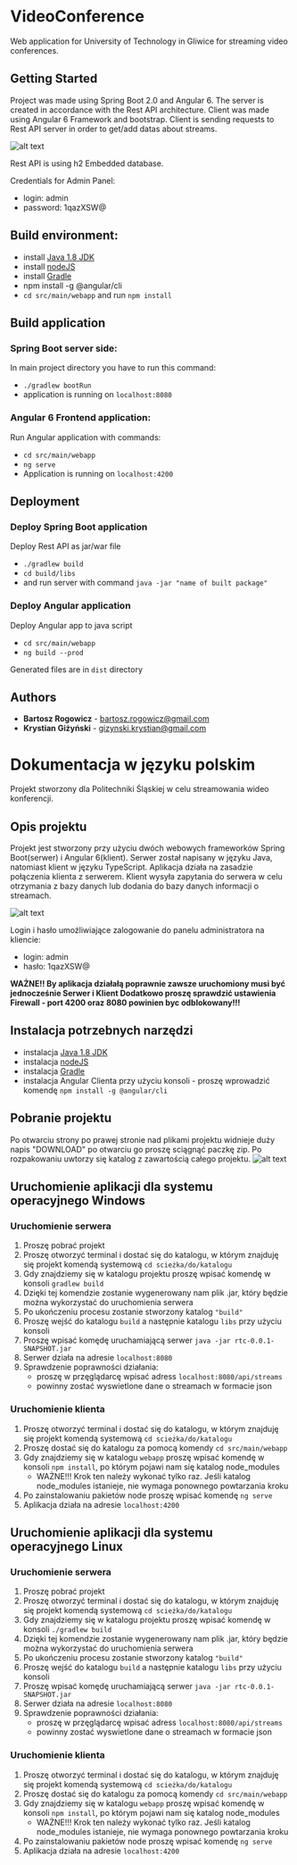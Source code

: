 # VideoConference 

Web application for University of Technology in Gliwice for streaming video conferences. 
## Getting Started
Project was made using Spring Boot 2.0 and Angular 6. The server is created in accordance with the Rest API architecture. 
Client was made using Angular 6 Framework and bootstrap.
Client is sending requests to Rest API server in order to get/add datas about streams.

![alt text](http://i65.tinypic.com/2ztkped.jpg)

Rest API is using h2 Embedded database.

Credentials for Admin Panel: 
* login: admin 
* password: 1qazXSW@

## Build environment:
* install [Java 1.8 JDK](http://www.oracle.com/technetwork/java/javase/downloads/jdk8-downloads-2133151.html)
* install [nodeJS](https://nodejs.org/en/download/) 
* install [Gradle](https://gradle.org/install/#manually)
* npm install -g @angular/cli
* `cd src/main/webapp` and run `npm install`

## Build application
### Spring Boot server side:
In main project directory you have to run this command:
* `./gradlew bootRun`
* application is running on `localhost:8080`

### Angular 6 Frontend application:
Run Angular application with commands: 
* `cd src/main/webapp`
* `ng serve`  
* Application is running on `localhost:4200`

## Deployment
### Deploy Spring Boot application
Deploy Rest API as jar/war file
* `./gradlew build`
* `cd build/libs` 
* and run server with command `java -jar "name of built package"`

### Deploy Angular application
Deploy Angular app to java script
* `cd src/main/webapp`
* `ng build --prod`

Generated files are in `dist` directory

## Authors
* **Bartosz Rogowicz** - bartosz.rogowicz@gmail.com
* **Krystian Giżyński** - gizynski.krystian@gmail.com

# Dokumentacja w języku polskim

Projekt stworzony dla Politechniki Śląskiej w celu streamowania wideo konferencji.

## Opis projektu

Projekt jest stworzony przy użyciu dwóch webowych frameworków Spring Boot(serwer) i Angular 6(klient).
Serwer został napisany w języku Java, natomiast klient w języku TypeScript. 
Aplikacja działa na zasadzie połączenia klienta z serwerem. Klient wysyła zapytania do serwera w celu otrzymania z bazy danych lub dodania 
do bazy danych informacji o streamach.   

![alt text](http://i65.tinypic.com/2ztkped.jpg)

Login i hasło umożliwiające zalogowanie do panelu administratora na kliencie:
* login: admin 
* hasło: 1qazXSW@

**WAŻNE!! 
By aplikacja działałą poprawnie zawsze uruchomiony musi być jednocześnie Serwer i Klient
Dodatkowo proszę sprawdzić ustawienia Firewall - port 4200 oraz 8080 powinien byc odblokowany!!!**

## Instalacja potrzebnych narzędzi
* instalacja [Java 1.8 JDK](http://www.oracle.com/technetwork/java/javase/downloads/jdk8-downloads-2133151.html)
* instalacja [nodeJS](https://nodejs.org/en/download/) 
* instalacja [Gradle](https://gradle.org/install/#manually)
* instalacja Angular Clienta przy użyciu konsoli - proszę wprowadzić komendę `npm install -g @angular/cli`

## Pobranie projektu
Po otwarciu strony po prawej stronie nad plikami projektu widnieje duży napis "DOWNLOAD" po otwarciu go proszę sciągnąć paczkę zip. Po rozpakowaniu uwtorzy się katalog z zawartością całego projektu.
![alt text](http://i66.tinypic.com/15ewfis.png)

## Uruchomienie aplikacji dla systemu operacyjnego Windows

### Uruchomienie serwera
1. Proszę pobrać projekt 
2. Proszę otworzyć terminal i dostać się do katalogu, w którym znajduję się projekt komendą systemową `cd scieżka/do/katalogu`
3. Gdy znajdziemy się w katalogu projektu proszę wpisać komendę w konsoli `gradlew build`
4. Dzięki tej komendzie zostanie wygenerowany nam plik .jar, który będzie można wykorzystać do uruchomienia serwera
5. Po ukończeniu procesu zostanie stworzony katalog `"build"`
6. Proszę wejść do katalogu `build` a następnie katalogu `libs` przy użyciu konsoli
7. Proszę wpisać komędę uruchamiającą serwer `java -jar rtc-0.0.1-SNAPSHOT.jar` 
8. Serwer działa na adresie `localhost:8080`
8. Sprawdzenie poprawności działania: 
     * proszę w przęglądarcę wpisać adress `localhost:8080/api/streams`
     * powinny zostać wyswietlone dane o streamach w formacie json  

### Uruchomienie klienta 
1. Proszę otworzyć terminal i dostać się do katalogu, w którym znajduję się projekt komendą systemową `cd scieżka/do/katalogu`
2. Proszę dostać się do katalogu za pomocą komendy `cd src/main/webapp`
2. Gdy znajdziemy się w katalogu `webapp` proszę wpisać komendę w konsoli `npm install`, po którym pojawi nam się katalog node_modules
    * WAŻNE!!! Krok ten należy wykonać tylko raz. Jeśli katalog node_modules istanieje, nie wymaga ponownego powtarzania kroku
4. Po zainstalowaniu pakietów node proszę wpisać komendę `ng serve`
5. Aplikacja działa na adresie `localhost:4200`

## Uruchomienie aplikacji dla systemu operacyjnego Linux

### Uruchomienie serwera
1. Proszę pobrać projekt 
2. Proszę otworzyć terminal i dostać się do katalogu, w którym znajduję się projekt komendą systemową `cd scieżka/do/katalogu`
3. Gdy znajdziemy się w katalogu projektu proszę wpisać komendę w konsoli `./gradlew build`
4. Dzięki tej komendzie zostanie wygenerowany nam plik .jar, który będzie można wykorzystać do uruchomienia serwera
5. Po ukończeniu procesu zostanie stworzony katalog `"build"`
6. Proszę wejść do katalogu `build` a następnie katalogu `libs` przy użyciu konsoli
7. Proszę wpisać komędę uruchamiającą serwer `java -jar rtc-0.0.1-SNAPSHOT.jar` 
8. Serwer działa na adresie `localhost:8080`
8. Sprawdzenie poprawności działania: 
     * proszę w przęglądarcę wpisać adress `localhost:8080/api/streams`
     * powinny zostać wyswietlone dane o streamach w formacie json  

### Uruchomienie klienta 
1. Proszę otworzyć terminal i dostać się do katalogu, w którym znajduję się projekt komendą systemową `cd scieżka/do/katalogu`
2. Proszę dostać się do katalogu za pomocą komendy `cd src/main/webapp`
2. Gdy znajdziemy się w katalogu `webapp` proszę wpisać komendę w konsoli `npm install`, po którym pojawi nam się katalog node_modules
    * WAŻNE!!! Krok ten należy wykonać tylko raz. Jeśli katalog node_modules istanieje, nie wymaga ponownego powtarzania kroku
4. Po zainstalowaniu pakietów node proszę wpisać komendę `ng serve`
5. Aplikacja działa na adresie `localhost:4200`
